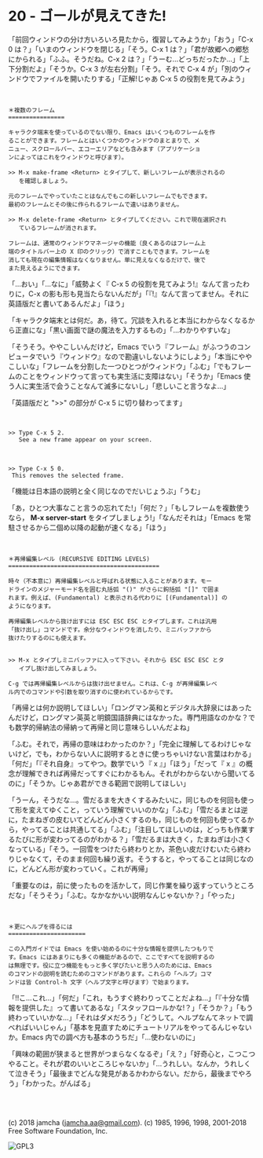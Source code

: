 

# 20 - ゴールが見えてきた!

「前回ウィンドウの分け方いろいろ見たから，復習してみようか」「おう」「C-x 0 は？」「いまのウィンドウを閉じる」「そう。C-x 1 は？」「君が故郷への郷愁にかられる」「ふふ。そうだね。C-x 2 は？」「うーむ…どっちだったか…」「上下分割だよ」「そうか。C-x 3 が左右分割」「そう。それで C-x 4 が」「別のウィンドウでファイルを開いたりする」「正解!じゃあ C-x 5 の役割を見てみよう」  

<br>  

    ＊複数のフレーム
    ================
    
    キャラクタ端末を使っているのでない限り、Emacs はいくつものフレームを作
    ることができます。フレームとはいくつかのウィンドウのまとまりで、メ
    ニュー、スクロールバー、エコーエリアなども含みます（アプリケーショ
    ンによってはこれをウィンドウと呼びます）。
    
    >> M-x make-frame <Return> とタイプして、新しいフレームが表示されるの
       を確認しましょう。
    
    元のフレームでやっていたことはなんでもこの新しいフレームでもできます。
    最初のフレームとその後に作られるフレームで違いはありません。
    
    >> M-x delete-frame <Return> とタイプしてください。これで現在選択され
       ているフレームが消されます。
    
    フレームは、通常のウィンドウマネージャの機能（良くあるのはフレーム上
    端のタイトルバー上の X 印のクリック）で消すこともできます。フレームを
    消しても現在の編集情報はなくなりません。単に見えなくなるだけで、後で
    また見えるようにできます。

「…おい」「…なに」「威勢よく『 C-x 5 の役割を見てみよう!』なんて言ったわりに，C-x の影も形も見当たらないんだが」「『!』なんて言ってません。それに英語版だと書いてあるんだよ」「ほう」  

「キャラクタ端末とは何だ。あ，待て。冗談を入れると本当にわからなくなるから正直にな」「黒い画面で謎の魔法を入力するもの」「…わかりやすいな」  

「そうそう。ややこしいんだけど，Emacs でいう『フレーム』がふつうのコンピュータでいう『ウィンドウ』なので勘違いしないようにしよう」「本当にややこしいな」「フレームを分割した一つひとつがウィンドウ」「ふむ」「でもフレームのことをウィンドウって言っても実生活に支障はない」「そうか」「Emacs 使う人に実生活で会うことなんて滅多にないし」「悲しいこと言うなよ…」  

「英語版だと ">>" の部分が C-x 5 に切り替わってます」  

<br>  

    >> Type C-x 5 2.
       See a new frame appear on your screen.

<br>  

    >> Type C-x 5 0.
     This removes the selected frame.

「機能は日本語の説明と全く同じなのでだいじょうぶ」「うむ」  

「あ，ひとつ大事なこと言うの忘れてた!」「何だ？」「もしフレームを複数使うなら， **M-x server-start** をタイプしましょう!」「なんだそれは」「Emacs を常駐させるから二個め以降の起動が速くなる」「ほう」  

<br>  

    ＊再帰編集レベル (RECURSIVE EDITING LEVELS)
    ===========================================
    
    時々（不本意に）再帰編集レベルと呼ばれる状態に入ることがあります。モー
    ドラインのメジャーモード名を囲む丸括弧 "()" がさらに鉤括弧 "[]" で囲ま
    れます。例えば、(Fundamental) と表示される代わりに [(Fundamental)] の
    ようになります。
    
    再帰編集レベルから抜け出すには ESC ESC ESC とタイプします。これは汎用
    「抜け出し」コマンドです。余分なウィンドウを消したり、ミニバッファから
    抜けたりするのにも使えます。
    
    
    >> M-x とタイプしミニバッファに入って下さい。それから ESC ESC ESC とタ
       イプし抜け出してみましょう。
    
    C-g では再帰編集レベルからは抜け出せません。これは、C-g が再帰編集レベ
    ル内でのコマンドや引数を取り消すのに使われているからです。

「再帰とは何か説明してほしい」「ロングマン英和とデジタル大辞泉にはあったんだけど，ロングマン英英と明鏡国語辞典にはなかった。専門用語なのかな？でも数学的帰納法の帰納って再帰と同じ意味らしいんだよね」  

「ふむ。それで，再帰の意味はわかったのか？」「完全に理解してるわけじゃないけど，でも，わからない人に説明するときに使っちゃいけない言葉はわかる」「何だ」「『それ自身』ってやつ。数学でいう『 x 』」「ほう」「だって『 x 』の概念が理解できれば再帰だってすぐにわかるもん。それがわからないから聞いてるのに」「そうか。じゃあ君ができる範囲で説明してほしい」  

「うーん，そうだな…。雪だるまを大きくするみたいに，同じものを何回も使って形を変えてゆくこと，っていう理解でいいのかな」「ふむ」「雪だるまとは逆に，たまねぎの皮むいてどんどん小さくするのも，同じものを何回も使ってるから，やってることは共通してる」「ふむ」「注目してほしいのは，どっちも作業するたびに形が変わってるのがわかる？」「雪だるまは大きく，たまねぎは小さくなっている」「そう。一回雪をつけたら終わりとか，茶色い皮だけむいたら終わりじゃなくて，そのまま何回も繰り返す。そうすると，やってることは同じなのに，どんどん形が変わっていく。これが再帰」  

「重要なのは，前に使ったものを活かして，同じ作業を繰り返すっていうところだな」「そうそう」「ふむ。なかなかいい説明なんじゃないか？」「やった」  

<br>  

    ＊更にヘルプを得るには
    ======================
    
    この入門ガイドでは Emacs を使い始めるのに十分な情報を提供したつもりで
    す。Emacs にはあまりにも多くの機能があるので、ここですべてを説明するの
    は無理です。役に立つ機能をもっと多く学びたいと思う人のためには、Emacs
    のコマンドの説明を読むためのコマンドがあります。これらの「ヘルプ」コマ
    ンドは皆 Control-h 文字（ヘルプ文字と呼びます）で始まります。

「!!こ…これ…」「何だ」「これ，もうすぐ終わりってことだよね…」「『十分な情報を提供した』って書いてあるな」「スタッフロールかな!？」「そうか？」「もう終わっていいかな…」「それはダメだろう」「どうして。ヘルプなんてネットで調べればいいじゃん」「基本を見直すためにチュートリアルをやってるんじゃないか。Emacs 内での調べ方も基本のうちだ」「…使わないのに」  

「興味の範囲が狭まると世界がつまらなくなるぞ」「え？」「好奇心と，こつこつやること。それが君のいいところじゃないか」「…うれしい。なんか，うれしくて泣きそう」「最後までどんな発見があるかわからない。だから，最後までやろう」「わかった。がんばる」  

<br>  
<br>  

(c) 2018 jamcha (jamcha.aa@gmail.com). (c) 1985, 1996, 1998, 2001-2018 Free Software Foundation, Inc.  

![GPL3](https://www.gnu.org/graphics/gplv3-88x31.png)  

